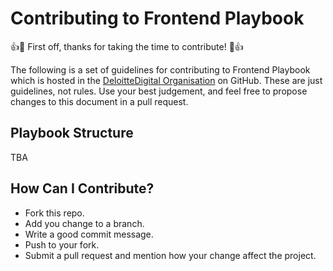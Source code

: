 # Contributing to Frontend Playbook

:+1::tada: First off, thanks for taking the time to contribute! :tada::+1:

The following is a set of guidelines for contributing to Frontend Playbook which is hosted in the [DeloitteDigital Organisation](https://github.com/DeloitteDigitalUK) on GitHub.
These are just guidelines, not rules. Use your best judgement, and feel free to propose changes to this document in a pull request.

## Playbook Structure
TBA

## How Can I Contribute?
* Fork this repo.
* Add you change to a branch.
* Write a good commit message.
* Push to your fork.
* Submit a pull request and mention how your change affect the project.
